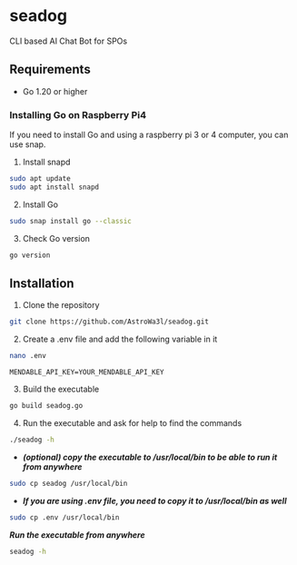 # seadog
CLI based AI Chat Bot for SPOs

## Requirements
- Go 1.20 or higher

### Installing Go on Raspberry Pi4
If you need to install Go and using a raspberry pi 3 or 4 computer, you can use snap.

1. Install snapd

```bash
sudo apt update
sudo apt install snapd
```

2. Install Go

```bash
sudo snap install go --classic
```

3. Check Go version

```bash
go version
```

## Installation
1. Clone the repository

```bash
git clone https://github.com/AstroWa3l/seadog.git
```

2. Create a .env file and add the following variable in it
```bash
nano .env
```
`MENDABLE_API_KEY=YOUR_MENDABLE_API_KEY`

3. Build the executable

```bash
go build seadog.go
```

4. Run the executable and ask for help to find the commands

```bash
./seadog -h
```

- ***(optional) copy the executable to /usr/local/bin to be able to run it from anywhere***

```bash
sudo cp seadog /usr/local/bin
```

- ***If you are using .env file, you need to copy it to /usr/local/bin as well***

```bash
sudo cp .env /usr/local/bin
```

***Run the executable from anywhere***

```bash
seadog -h
```
